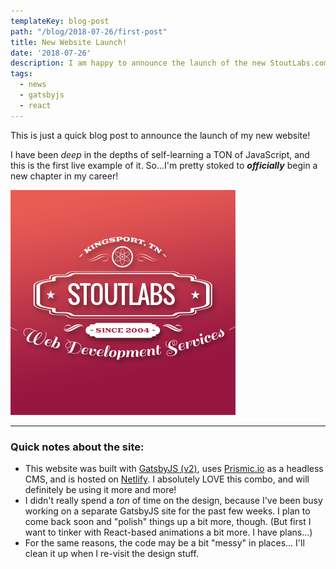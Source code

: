 ```yaml
---
templateKey: blog-post
path: "/blog/2018-07-26/first-post"
title: New Website Launch!
date: '2018-07-26'
description: I am happy to announce the launch of the new StoutLabs.com – now built with GatsbyJS, React, Prismic.io, and Netlify!
tags:
  - news
  - gatsbyjs
  - react
---
```


This is just a quick blog post to announce the launch of my new website!

I have been _deep_ in the depths of self-learning a TON of JavaScript, and this is the first live example of it. So...I'm pretty stoked to **_officially_** begin a new chapter in my career!

![](fb_profilepic.png)

---

### Quick notes about the site:

- This website was built with [GatsbyJS (v2)](http://www.gatsbyjs.org), uses [Prismic.io](http://www.prismic.io) as a headless CMS, and is hosted on [Netlify](http://www.netlify.com). I absolutely LOVE this combo, and will definitely be using it more and more!
- I didn't really spend a _ton_ of time on the design, because I've been busy working on a separate GatsbyJS site for the past few weeks. I plan to come back soon and "polish" things up a bit more, though. (But first I want to tinker with React-based animations a bit more. I have plans...)
- For the same reasons, the code may be a bit "messy" in places... I'll clean it up when I re-visit the design stuff.
